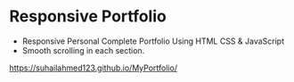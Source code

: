 # Responsive Portfolio

- Responsive Personal Complete Portfolio Using HTML CSS & JavaScript
- Smooth scrolling in each section.

https://suhailahmed123.github.io/MyPortfolio/
